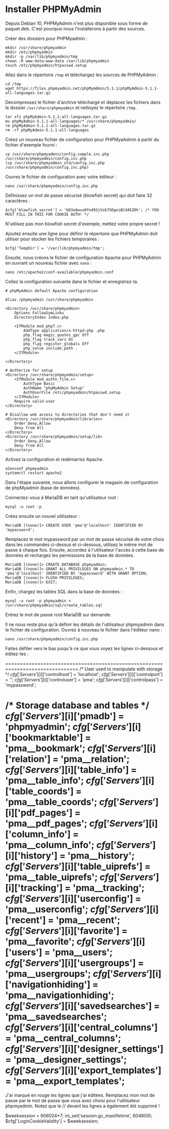 # Installer PHPMyAdmin

Depuis Debian 10, PHPMyAdmin n'est plus disponible sous forme de paquet.deb. C'est pourquoi nous l'installerons à partir des sources.

Créer des dossiers pour PHPMyadmin :

```
mkdir /usr/share/phpmyadmin
mkdir /etc/phpmyadmin
mkdir -p /var/lib/phpmyadmin/tmp
chown -R www-data:www-data /var/lib/phpmyadmin
touch /etc/phpmyadmin/htpasswd.setup
```

Allez dans le répertoire `/tmp` et téléchargez les sources de PHPMyAdmin :

```
cd /tmp
wget https://files.phpmyadmin.net/phpMyAdmin/5.1.1/phpMyAdmin-5.1.1-all-languages.tar.gz
```

Décompressez le fichier d'archive téléchargé et déplacez les fichiers dans le dossier `/usr/share/phpmyadmin` et nettoyez le répertoire `/tmp`.

```
tar xfz phpMyAdmin-5.1.1-all-languages.tar.gz
mv phpMyAdmin-5.1.1-all-languages/* /usr/share/phpmyadmin/
rm phpMyAdmin-5.1.1-all-languages.tar.gz
rm -rf phpMyAdmin-5.1.1-all-languages
```

Créez un nouveau fichier de configuration pour PHPMyaAdmin à partir du fichier d'exemple fourni :

```
cp /usr/share/phpmyadmin/config.sample.inc.php  /usr/share/phpmyadmin/config.inc.php
(cp /usr/share/phpmyadmin_old/config.inc.php  /usr/share/phpmyadmin/config.inc.php)
```

Ouvrez le fichier de configuration avec votre éditeur :

```
nano /usr/share/phpmyadmin/config.inc.php
```

Définissez un mot de passe sécurisé (blowfish secret) qui doit faire 32 caractères :

```
$cfg['blowfish_secret'] = 'bD3e6wva9fnd93jVsb7SDgeiBCd452Dh'; /* YOU MUST FILL IN THIS FOR COOKIE AUTH! */
```

N'utilisez pas mon blowfish secret d'exemple, mettez votre propre secret !

Ajoutez ensuite une ligne pour définir le répertoire que PHPMyAdmin doit utiliser pour stocker les fichiers temporaires :

```
$cfg['TempDir'] = '/var/lib/phpmyadmin/tmp';
```

Ensuite, nous créons le fichier de configuration Apache pour PHPMyAdmin en ouvrant un nouveau fichier avec `nano` :

```
nano /etc/apache2/conf-available/phpmyadmin.conf
```

Collez la configuration suivante dans le fichier et enregistrez-la.

```
# phpMyAdmin default Apache configuration

Alias /phpmyadmin /usr/share/phpmyadmin

<Directory /usr/share/phpmyadmin>
    Options FollowSymLinks
    DirectoryIndex index.php

    <IfModule mod_php7.c>
        AddType application/x-httpd-php .php
		php_flag magic_quotes_gpc Off
		php_flag track_vars On
		php_flag register_globals Off
		php_value include_path .
    </IfModule>

</Directory>

# Authorize for setup
<Directory /usr/share/phpmyadmin/setup>
	<IfModule mod_authn_file.c>
		AuthType Basic
		AuthName "phpMyAdmin Setup"
		AuthUserFile /etc/phpmyadmin/htpasswd.setup
	</IfModule>
	Require valid-user
</Directory>

# Disallow web access to directories that don't need it
<Directory /usr/share/phpmyadmin/libraries>
	Order Deny,Allow
	Deny from All
</Directory>
<Directory /usr/share/phpmyadmin/setup/lib>
	Order Deny,Allow
	Deny from All
</Directory>
```

Activez la configuration et redémarrez Apache.

```
a2enconf phpmyadmin
systemctl restart apache2
```

Dans l'étape suivante, nous allons configurer le magasin de configuration de phpMyadmin (base de données).

Connectez-vous à MariaDB en tant qu'utilisateur root :

```
mysql -u root -p
```

Créez ensuite un nouvel utilisateur :

```
MariaDB [(none)]> CREATE USER 'pma'@'localhost' IDENTIFIED BY 'mypassword';
```

Remplacez le mot mypassword par un mot de passe sécurisé de votre choix dans les commandes ci-dessus et ci-dessous, utilisez le même mot de passe à chaque fois. Ensuite, accordez à l'utilisateur l'accès à cette base de données et rechargez les permissions de la base de données.

```
MariaDB [(none)]> CREATE DATABASE phpmyadmin;
MariaDB [(none)]> GRANT ALL PRIVILEGES ON phpmyadmin.* TO 'pma'@'localhost' IDENTIFIED BY 'mypassword' WITH GRANT OPTION;
MariaDB [(none)]> FLUSH PRIVILEGES;
MariaDB [(none)]> EXIT;
```

Enfin, chargez les tables SQL dans la base de données :

```
mysql -u root -p phpmyadmin < /usr/share/phpmyadmin/sql/create_tables.sql
```

Entrez le mot de passe root MariaDB sur demande.

Il ne nous reste plus qu'à définir les détails de l'utilisateur phpmyadmin dans le fichier de configuration. Ouvrez à nouveau le fichier dans l'éditeur nano :

```
nano /usr/share/phpmyadmin/config.inc.php
```

Faites défiler vers le bas jusqu'à ce que vous voyez les lignes ci-dessous et éditez-les :

===============================================================================
/* User used to manipulate with storage */
$cfg['Servers'][$i]['controlhost'] = 'localhost';
$cfg['Servers'][$i]['controlport'] = '';
$cfg['Servers'][$i]['controluser'] = 'pma';
$cfg['Servers'][$i]['controlpass'] = 'mypassword';

/* Storage database and tables */
$cfg['Servers'][$i]['pmadb'] = 'phpmyadmin';
$cfg['Servers'][$i]['bookmarktable'] = 'pma__bookmark';
$cfg['Servers'][$i]['relation'] = 'pma__relation';
$cfg['Servers'][$i]['table_info'] = 'pma__table_info';
$cfg['Servers'][$i]['table_coords'] = 'pma__table_coords';
$cfg['Servers'][$i]['pdf_pages'] = 'pma__pdf_pages';
$cfg['Servers'][$i]['column_info'] = 'pma__column_info';
$cfg['Servers'][$i]['history'] = 'pma__history';
$cfg['Servers'][$i]['table_uiprefs'] = 'pma__table_uiprefs';
$cfg['Servers'][$i]['tracking'] = 'pma__tracking';
$cfg['Servers'][$i]['userconfig'] = 'pma__userconfig';
$cfg['Servers'][$i]['recent'] = 'pma__recent';
$cfg['Servers'][$i]['favorite'] = 'pma__favorite';
$cfg['Servers'][$i]['users'] = 'pma__users';
$cfg['Servers'][$i]['usergroups'] = 'pma__usergroups';
$cfg['Servers'][$i]['navigationhiding'] = 'pma__navigationhiding';
$cfg['Servers'][$i]['savedsearches'] = 'pma__savedsearches';
$cfg['Servers'][$i]['central_columns'] = 'pma__central_columns';
$cfg['Servers'][$i]['designer_settings'] = 'pma__designer_settings';
$cfg['Servers'][$i]['export_templates'] = 'pma__export_templates';
===============================================================================

J'ai marqué en rouge les lignes que j'ai éditées. Remplacez mon mot de passe par le mot de passe que vous avez choisi pour l'utilisateur phpmyadmin. Notez que le // devant les lignes a également été supprimé !



$weeksession = 60*60*24*7;
ini_set('session.gc_maxlifetime', 604800);
$cfg['LoginCookieValidity'] = $weeksession;

